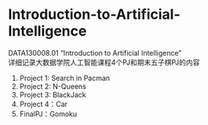 # Introduction-to-Artificial-Intelligence
DATA130008.01 “Introduction to Artificial Intelligence”  
详细记录大数据学院人工智能课程4个PJ和期末五子棋PJ的内容
1. Project 1: Search in Pacman
2. Project 2: N-Queens
3. Project 3: BlackJack
4. Project 4：Car
5. FinalPJ：Gomoku
